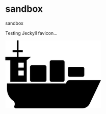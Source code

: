 <link rel="shortcut icon" type="image/x-icon" href="{{ site.baseurl }}/favicon.ico">


# sandbox
sandbox

Testing Jeckyll favicon...


[![IMAGE](sea9.png)](https://github.com/banzo)
